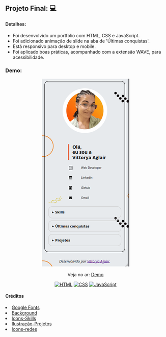 ## Projeto Final: 💻

#### Detalhes:
- Foi desenvolvido um portfólio com HTML, CSS e JavaScript.
- Foi adicionado animação de slide na aba de 'Últimas conquistas'.
- Está responsivo para desktop e mobile.
- Foi aplicado boas práticas, acompanhado com a extensão WAVE, para acessibilidade. 

### Demo:

<p align="center">
  <img src="assets/demo/mobile.png"/>
</p>

<p align="center">
 Veja no ar: <a href="https://vittorya-aglair.netlify.app/" target="_blank">Demo</a>
</p>

<p align="center">
  <a href="#"><img src="https://img.shields.io/badge/HTML5-E34F26?style=for-the-badge&logo=html5&logoColor=white" alt="HTML"></a>
  <a href="#"><img src="https://img.shields.io/badge/CSS3-1572B6?style=for-the-badge&logo=css3&logoColor=white" alt="CSS"></a>
  <a href="#"><img src="https://img.shields.io/badge/JavaScript-F7DF1E?style=for-the-badge&logo=javascript&logoColor=black" alt="JavaScript"></a>
</p>

#### Créditos
  <li><a href="https://fonts.google.com/">Google Fonts</a></li>
  <li><a href="https://bgjar.com/">Background</a></li>
  <li><a href="https://www.flaticon.com/br/">Icons-Skills</a></li>
  <li><a href="https://storyset.com/">Ilustração-Projetos</a></li>
  <li><a href="https://fontawesomeicons.com/svg/icons/">Icons-redes</a></li>

  

  
